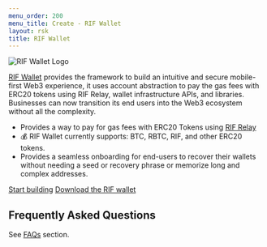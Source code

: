 ```yaml
---
menu_order: 200
menu_title: Create - RIF Wallet
layout: rsk
title: RIF Wallet
---
```


![RIF Wallet Logo](/assets/img/rif-wallet/logo-rif-wallet.png)

[RIF Wallet](https://rif.technology/rif-wallet/) provides the framework to build an intuitive and secure mobile-first Web3 experience, it uses account abstraction to pay the gas fees with ERC20 tokens using RIF Relay, wallet infrastructure APIs, and libraries. Businesses can now transition its end users into the Web3 ecosystem without all the complexity. 

- Provides a way to pay for gas fees with ERC20 Tokens using [RIF Relay](/rif/relay/)
- 💰 RIF Wallet currently supports: BTC, RBTC, RIF, and other ERC20 tokens. 
- Provides a seamless onboarding for end-users to recover their wallets without needing a seed or recovery phrase or memorize long and complex addresses.

<a href="/rif/wallet/dev-reference/" target="_blank" class="green-button">Start building</a>
<a href="https://rif.technology/rif-wallet/" target="_blank" class="green-button">Download the RIF wallet</a>

## Frequently Asked Questions

See [FAQs](/rif/wallet/faqs/) section.